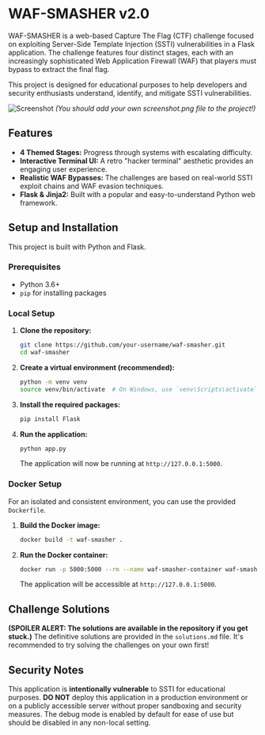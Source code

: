 # WAF-SMASHER v2.0

WAF-SMASHER is a web-based Capture The Flag (CTF) challenge focused on exploiting Server-Side Template Injection (SSTI) vulnerabilities in a Flask application. The challenge features four distinct stages, each with an increasingly sophisticated Web Application Firewall (WAF) that players must bypass to extract the final flag.

This project is designed for educational purposes to help developers and security enthusiasts understand, identify, and mitigate SSTI vulnerabilities.

![Screenshot](screenshot.png) 
*(You should add your own screenshot.png file to the project!)*

## Features

-   **4 Themed Stages:** Progress through systems with escalating difficulty.
-   **Interactive Terminal UI:** A retro "hacker terminal" aesthetic provides an engaging user experience.
-   **Realistic WAF Bypasses:** The challenges are based on real-world SSTI exploit chains and WAF evasion techniques.
-   **Flask & Jinja2:** Built with a popular and easy-to-understand Python web framework.

## Setup and Installation

This project is built with Python and Flask.

### Prerequisites

-   Python 3.6+
-   `pip` for installing packages

### Local Setup

1.  **Clone the repository:**
    ```bash
    git clone https://github.com/your-username/waf-smasher.git
    cd waf-smasher
    ```

2.  **Create a virtual environment (recommended):**
    ```bash
    python -m venv venv
    source venv/bin/activate  # On Windows, use `venv\Scripts\activate`
    ```

3.  **Install the required packages:**
    ```bash
    pip install Flask
    ```

4.  **Run the application:**
    ```bash
    python app.py
    ```

    The application will now be running at `http://127.0.0.1:5000`.

### Docker Setup

For an isolated and consistent environment, you can use the provided `Dockerfile`.

1.  **Build the Docker image:**
    ```bash
    docker build -t waf-smasher .
    ```

2.  **Run the Docker container:**
    ```bash
    docker run -p 5000:5000 --rm --name waf-smasher-container waf-smasher
    ```
    The application will be accessible at `http://127.0.0.1:5000`.

## Challenge Solutions

**(SPOILER ALERT: The solutions are available in the repository if you get stuck.)**
The definitive solutions are provided in the `solutions.md` file. It's recommended to try solving the challenges on your own first!

## Security Notes

This application is **intentionally vulnerable** to SSTI for educational purposes. **DO NOT** deploy this application in a production environment or on a publicly accessible server without proper sandboxing and security measures. The debug mode is enabled by default for ease of use but should be disabled in any non-local setting.
